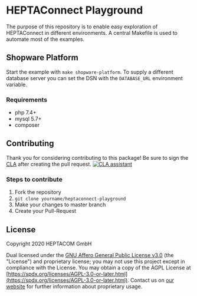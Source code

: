 # HEPTAConnect Playground

The purpose of this repository is to enable easy exploration of HEPTAConnect in different environments.
A central Makefile is used to automate most of the examples.

## Shopware Platform

Start the example with `make shopware-platform`.
To supply a different database server you can set the DSN with the `DATABASE_URL` environment variable.

### Requirements

* php 7.4+
* mysql 5.7+
* composer


## Contributing

Thank you for considering contributing to this package! Be sure to sign the [CLA](./CLA.md) after creating the pull request. [![CLA assistant](https://cla-assistant.io/readme/badge/HEPTACOM/heptaconnect-playground)](https://cla-assistant.io/HEPTACOM/heptaconnect-playground)


### Steps to contribute

1. Fork the repository
2. `git clone yourname/heptaconnect-playground`
3. Make your changes to master branch
4. Create your Pull-Request


## License

Copyright 2020 HEPTACOM GmbH

Dual licensed under the [GNU Affero General Public License v3.0](./LICENSE.md) (the "License") and proprietary license; you may not use this project except in compliance with the License.
You may obtain a copy of the AGPL License at [https://spdx.org/licenses/AGPL-3.0-or-later.html](https://spdx.org/licenses/AGPL-3.0-or-later.html).
Contact us on [our website](https://www.heptacom.de) for further information about proprietary usage.
